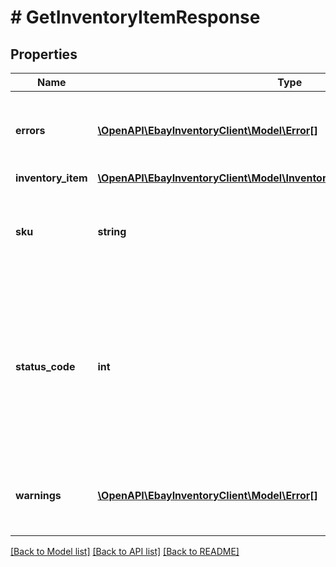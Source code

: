 # # GetInventoryItemResponse

## Properties

Name | Type | Description | Notes
------------ | ------------- | ------------- | -------------
**errors** | [**\OpenAPI\EbayInventoryClient\Model\Error[]**](Error.md) | This container will be returned if there were one or more errors associated with retrieving the inventory item record. | [optional]
**inventory_item** | [**\OpenAPI\EbayInventoryClient\Model\InventoryItemWithSkuLocaleGroupKeys**](InventoryItemWithSkuLocaleGroupKeys.md) |  | [optional]
**sku** | **string** | The seller-defined Stock-Keeping Unit (SKU) of the inventory item. The seller should have a unique SKU value for every product that they sell. | [optional]
**status_code** | **int** | The HTTP status code returned in this field indicates the success or failure of retrieving the inventory item record for the inventory item specified in the &lt;strong&gt;sku&lt;/strong&gt; field. See the &lt;strong&gt;HTTP status codes&lt;/strong&gt; table to see which each status code indicates. | [optional]
**warnings** | [**\OpenAPI\EbayInventoryClient\Model\Error[]**](Error.md) | This container will be returned if there were one or more warnings associated with retrieving the inventory item record. | [optional]

[[Back to Model list]](../../README.md#models) [[Back to API list]](../../README.md#endpoints) [[Back to README]](../../README.md)
